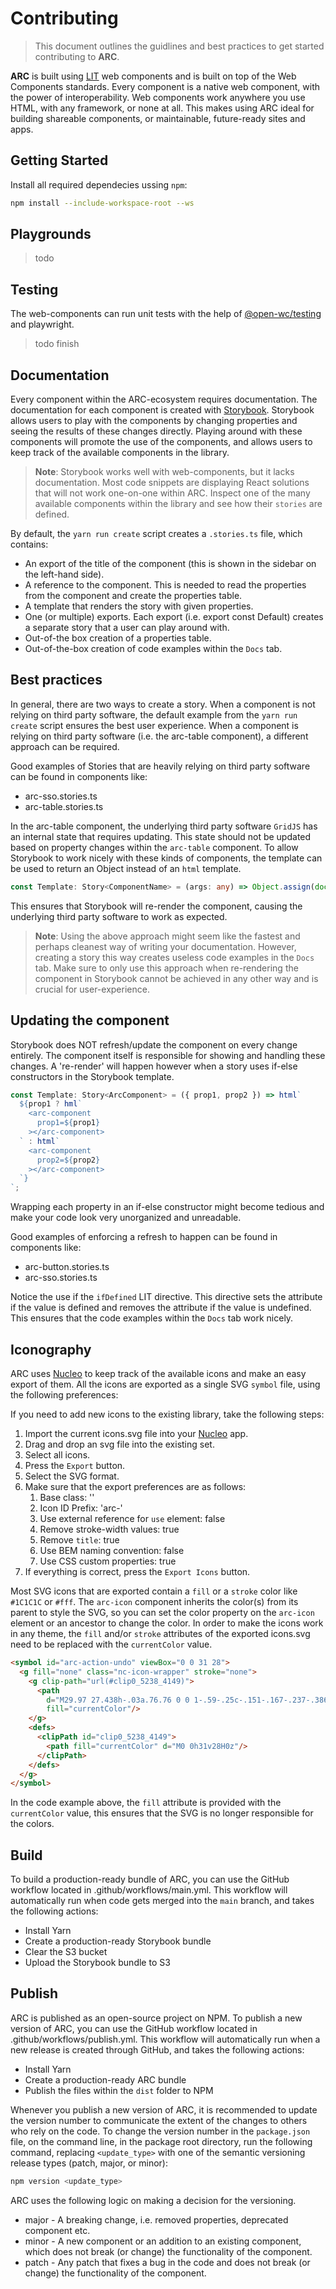 # Contributing

> This document outlines the guidlines and best practices to get started contributing to **ARC**.

**ARC** is built using [LIT](https://lit.dev/) web components and is built on top of the Web Components standards.
Every component is a native web component, with the power of interoperability.
Web components work anywhere you use HTML, with any framework, or none at all.
This makes using ARC ideal for building shareable components, or maintainable, future-ready sites and apps.

## Getting Started

Install all required dependecies ussing `npm`:

```sh
npm install --include-workspace-root --ws
```

## Playgrounds

> todo

## Testing

The web-components can run unit tests with the help of [@open-wc/testing](https://open-wc.org/docs/testing/helpers/) and playwright.

> todo finish

## Documentation

Every component within the ARC-ecosystem requires documentation.
The documentation for each component is created with [Storybook](https://storybook.js.org/).
Storybook allows users to play with the components by changing properties and seeing the results of these changes directly.
Playing around with these components will promote the use of the components, and allows users to keep track of the available components in the library.

> **Note**: Storybook works well with web-components, but it lacks documentation.
> Most code snippets are displaying React solutions that will not work one-on-one within ARC.
> Inspect one of the many available components within the library and see how their `stories` are defined.

By default, the `yarn run create` script creates a `.stories.ts` file, which contains:
- An export of the title of the component (this is shown in the sidebar on the left-hand side).
- A reference to the component. This is needed to read the properties from the component and create the properties table.
- A template that renders the story with given properties.
- One (or multiple) exports. Each export (i.e. export const Default) creates a separate story that a user can play around with.
- Out-of-the box creation of a properties table.
- Out-of-the-box creation of code examples within the `Docs` tab.

## Best practices

In general, there are two ways to create a story.
When a component is not relying on third party software,
the default example from the `yarn run create` script ensures the best user experience.
When a component is relying on third party software (i.e. the arc-table component), a different approach can be required.

Good examples of Stories that are heavily relying on third party software can be found in components like:
- arc-sso.stories.ts
- arc-table.stories.ts

In the arc-table component, the underlying third party software `GridJS` has an internal state that requires updating.
This state should not be updated based on property changes within the `arc-table` component.
To allow Storybook to work nicely with these kinds of components, the template can be used to return an Object instead of an `html` template.

```ts
const Template: Story<ComponentName> = (args: any) => Object.assign(document.createElement(ComponentName.tag), args);
```

This ensures that Storybook will re-render the component, causing the underlying third party software to work as expected.

> **Note**: Using the above approach might seem like the fastest and perhaps cleanest way of writing your documentation.
> However, creating a story this way creates useless code examples in the `Docs` tab.
> Make sure to only use this approach when re-rendering the component in Storybook cannot be achieved in any other way and is crucial for user-experience.

## Updating the component
Storybook does NOT refresh/update the component on every change entirely.
The component itself is responsible for showing and handling these changes.
A 're-render' will happen however when a story uses if-else constructors in the Storybook template.

```ts
const Template: Story<ArcComponent> = ({ prop1, prop2 }) => html`
  ${prop1 ? hml`
    <arc-component
      prop1=${prop1}
    ></arc-component>
  ` : html`
    <arc-component
      prop2=${prop2}
    ></arc-component>
  `}
`;
```

Wrapping each property in an if-else constructor might become tedious and make your code look very unorganized and unreadable.

Good examples of enforcing a refresh to happen can be found in components like:
- arc-button.stories.ts
- arc-sso.stories.ts

Notice the use if the `ifDefined` LIT directive.
This directive sets the attribute if the value is defined and removes the attribute if the value is undefined.
This ensures that the code examples within the `Docs` tab work nicely.

## Iconography

ARC uses [Nucleo](https://nucleoapp.com/) to keep track of the available icons and make an easy export of them.
All the icons are exported as a single SVG `symbol` file, using the following preferences:

If you need to add new icons to the existing library, take the following steps:
1. Import the current icons.svg file into your [Nucleo](https://nucleoapp.com/) app.
2. Drag and drop an svg file into the existing set.
3. Select all icons.
4. Press the `Export` button.
5. Select the SVG <symbol> format.
6. Make sure that the export preferences are as follows:
   1. Base class: ''
   2. Icon ID Prefix: 'arc-'
   3. Use external reference for `use` element: false
   4. Remove stroke-width values: true
   5. Remove `title`: true
   6. Use BEM naming convention: false
   7. Use CSS custom properties: true
7. If everything is correct, press the `Export Icons` button.

Most SVG icons that are exported contain a `fill` or a `stroke` color like `#1C1C1C` or `#fff`.
The `arc-icon` component inherits the color(s) from its parent to style the SVG,
so you can set the color property on the `arc-icon` element or an ancestor to change the color.
In order to make the icons work in any theme, the `fill` and/or `stroke` attributes of the exported icons.svg need to be replaced with the `currentColor` value.

```html
<symbol id="arc-action-undo" viewBox="0 0 31 28">
  <g fill="none" class="nc-icon-wrapper" stroke="none">
    <g clip-path="url(#clip0_5238_4149)">
      <path
        d="M29.97 27.438h-.03a.76.76 0 0 1-.59-.25c-.151-.167-.237-.386-.257-.657a7.418 7.418 0 0 0-.197-1.14c-.111-.47-.464-1.224-1.06-2.266a10.522 10.522 0 0 0-2.316-2.781c-.948-.813-2.386-1.542-4.314-2.188-1.927-.645-4.162-.968-6.705-.968v5.75a.821.821 0 0 1-.045.28c-.03.084-.066.168-.106.25a.694.694 0 0 1-.167.22c-.07.062-.146.114-.227.156-.383.187-.726.146-1.03-.125L.364 12.969a1.023 1.023 0 0 1 0-1.563L12.927.781c.303-.27.64-.317 1.014-.14.373.177.56.484.56.922v5.593c.807.042 1.584.11 2.331.203.747.094 1.473.22 2.18.375a17.11 17.11 0 0 1 2.028.579c.646.229 1.261.494 1.847.796.585.302 1.14.63 1.665.985.524.354 1.019.745 1.483 1.172.464.427.898.88 1.302 1.359a13.739 13.739 0 0 1 2.134 3.578c.555 1.344.934 2.558 1.135 3.64a22.44 22.44 0 0 1 .364 3.313c.04 1.125.045 1.917.015 2.375-.03.459-.066.813-.106 1.063-.04.25-.141.453-.303.61a.836.836 0 0 1-.605.233zm-16.438-12.25c1.574 0 3.028.083 4.36.25 1.332.166 2.502.411 3.511.734 1.01.323 1.913.677 2.71 1.062.797.386 1.508.834 2.134 1.344.626.51 1.15.995 1.574 1.453a13.2 13.2 0 0 1 1.211 1.532c-.383-3.021-1.443-5.563-3.178-7.625-2.644-3.188-6.752-4.782-12.322-4.782a.917.917 0 0 1-.68-.297.976.976 0 0 1-.289-.703v-4.5l-10.08 8.531 10.08 8.626v-4.625c0-.271.091-.51.273-.72a.81.81 0 0 1 .212-.155c.08-.042.161-.073.242-.094a.968.968 0 0 1 .242-.031z"
        fill="currentColor"/>
    </g>
    <defs>
      <clipPath id="clip0_5238_4149">
        <path fill="currentColor" d="M0 0h31v28H0z"/>
      </clipPath>
    </defs>
  </g>
</symbol>
```

In the code example above, the `fill` attribute is provided with the `currentColor` value,
this ensures that the SVG is no longer responsible for the colors.

## Build

To build a production-ready bundle of ARC, you can use the GitHub workflow located in .github/workflows/main.yml.
This workflow will automatically run when code gets merged into the `main` branch, and takes the following actions:
- Install Yarn
- Create a production-ready Storybook bundle
- Clear the S3 bucket
- Upload the Storybook bundle to S3

## Publish

ARC is published as an open-source project on NPM.
To publish a new version of ARC, you can use the GitHub workflow located in .github/workflows/publish.yml.
This workflow will automatically run when a new release is created through GitHub, and takes the following actions:

- Install Yarn
- Create a production-ready ARC bundle
- Publish the files within the `dist` folder to NPM

Whenever you publish a new version of ARC,
it is recommended to update the version number to communicate the extent of the changes to others who rely on the code.
To change the version number in the `package.json` file, on the command line, in the package root directory,
run the following command, replacing `<update_type>` with one of the semantic versioning release types (patch, major, or minor):

```bash
npm version <update_type>
```

ARC uses the following logic on making a decision for the versioning.

- major - A breaking change, i.e. removed properties, deprecated component etc.
- minor - A new component or an addition to an existing component, which does not break (or change) the functionality of the component.
- patch - Any patch that fixes a bug in the code and does not break (or change) the functionality of the component.
